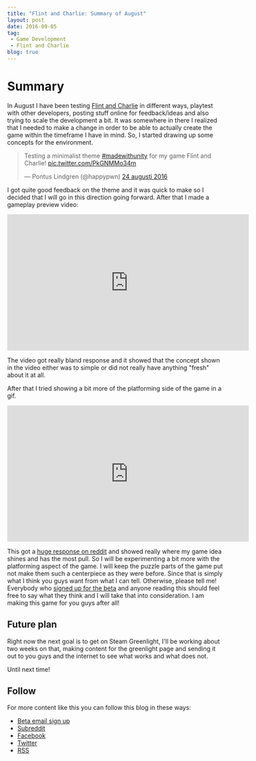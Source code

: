 ```yaml
---
title: "Flint and Charlie: Summary of August"
layout: post
date: 2016-09-05
tag:
 - Game Development
 - Flint and Charlie
blog: true
---
```

# Summary
In August I have been testing [Flint and Charlie](http://flintandcharlie.com) in different ways, playtest with other developers, posting stuff online for feedback/ideas and also trying to scale the development a bit. It was somewhere in there I realized that I needed to make a change in order to be able to actually create the game within the timeframe I have in mind. So, I started drawing up some concepts for the environment.

<blockquote class="twitter-tweet" data-lang="sv"><p lang="en" dir="ltr">Testing a minimalist theme <a href="https://twitter.com/hashtag/madewithunity?src=hash">#madewithunity</a> for my game Flint and Charlie! <a href="https://t.co/PkGNMMo34m">pic.twitter.com/PkGNMMo34m</a></p>&mdash; Pontus Lindgren (@happypwn) <a href="https://twitter.com/happypwn/status/768535127895007232">24 augusti 2016</a></blockquote>
<script async src="//platform.twitter.com/widgets.js" charset="utf-8"></script>

I got quite good feedback on the theme and it was quick to make so I decided that I will go in this direction going forward. After that I made a gameplay preview video:

<iframe width="560" height="315" src="https://www.youtube.com/embed/MO66BH2VB0Q" frameborder="0" allowfullscreen></iframe>

The video got really bland response and it showed that the concept shown in the video either was to simple or did not really have anything "fresh" about it at all.

After that I tried showing a bit more of the platforming side of the game in a gif.

<iframe src='https://gfycat.com/ifr/RepulsiveIncompatibleAsianporcupine' frameborder='0' scrolling='no' width='560' height='315' allowfullscreen></iframe>

This got a [huge response on reddit](https://www.reddit.com/r/GamePhysics/comments/50tdqm/flint_and_charlie_gravity_shift_platforming/) and showed really where my game idea shines and has the most pull. So I will be experimenting a bit more with the platforming aspect of the game. I will keep the puzzle parts of the game put not make them such a centerpiece as they were before. Since that is simply what I think you guys want from what I can tell. Otherwise, please tell me! Everybody who [signed up for the beta](http://goo.gl/forms/abKSefkEKr0f9fIU2) and anyone reading this should feel free to say what they think and I will take that into consideration. I am making this game for you guys after all!

## Future plan
Right now the next goal is to get on Steam Greenlight, I'll be working about two weeks on that, making content for the greenlight page and sending it out to you guys and the internet to see what works and what does not.

Until next time!

## Follow

For more content like this you can follow this blog in these ways:

 - [Beta email sign up](http://goo.gl/forms/abKSefkEKr0f9fIU2)
 - [Subreddit](https://www.reddit.com/r/FlintandCharlie/)
 - [Facebook](http://Facebook.com/kirikorostudios)
 - [Twitter](http://twitter.com/happypwn)
 - [RSS](http://kirikoro.com/feed.xml)
